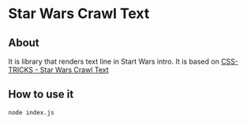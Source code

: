 # Star Wars Crawl Text

## About

It is library that renders text line in Start Wars intro.
It is based on [CSS-TRICKS - Star Wars Crawl Text][css-tricks]

## How to use it

```
node index.js
```

[css-tricks]: https://css-tricks.com/snippets/css/star-wars-crawl-text/
